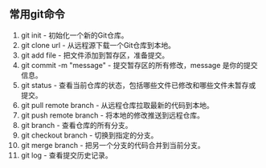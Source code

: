 ## 常用git命令

1. git init - 初始化一个新的Git仓库。
2. git clone url - 从远程源下载一个Git仓库到本地。
3. git add file - 把文件添加到暂存区，准备提交。
4. git commit -m "message" - 提交暂存区的所有修改，message 是你的提交信息。
5. git status - 查看当前仓库的状态，包括哪些文件已修改和哪些文件未暂存或提交。
6. git pull remote branch - 从远程仓库拉取最新的代码到本地。
7. git push remote branch - 将本地的修改推送到远程仓库。
8. git branch - 查看仓库的所有分支。
9. git checkout branch - 切换到指定的分支。
10. git merge branch - 把另一个分支的代码合并到当前分支。
11. git log - 查看提交历史记录。